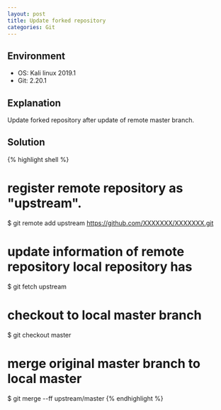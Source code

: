 ```yaml
---
layout: post
title: Update forked repository
categories: Git
---
```


## Environment
* OS: Kali linux 2019.1
* Git: 2.20.1

## Explanation
Update forked repository after update of remote master branch.

## Solution
{% highlight shell %}
# register remote repository as "upstream".
$ git remote add upstream https://github.com/XXXXXXX/XXXXXXX.git

# update information of remote repository local repository has
$ git fetch upstream

# checkout to local master branch
$ git checkout master

# merge original master branch to local master
$ git merge --ff upstream/master
{% endhighlight %}
